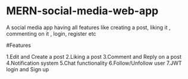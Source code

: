 # MERN-social-media-web-app
A social media app having all features like creating a post, liking it , commenting on it , login, register etc

#Features

1.Edit and Create a post
2.Liking a post
3.Comment and Reply on a post
4.Notification system
5.Chat functionality
6.Follow/Unfollow user
7.JWT login and Sign up


